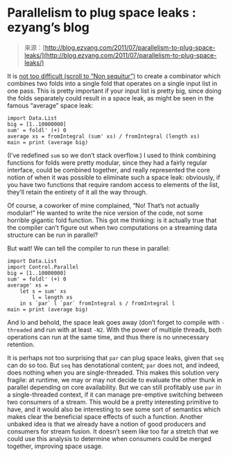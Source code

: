 <!--yml
category: 未分类
date: 2024-07-01 18:17:42
-->

# Parallelism to plug space leaks : ezyang’s blog

> 来源：[http://blog.ezyang.com/2011/07/parallelism-to-plug-space-leaks/](http://blog.ezyang.com/2011/07/parallelism-to-plug-space-leaks/)

It is [not too difficult (scroll to “Non sequitur”)](http://blog.ezyang.com/2010/11/is-multiply-carry-strongly-universal/) to create a combinator which combines two folds into a single fold that operates on a single input list in one pass. This is pretty important if your input list is pretty big, since doing the folds separately could result in a space leak, as might be seen in the famous “average” space leak:

```
import Data.List
big = [1..10000000]
sum' = foldl' (+) 0
average xs = fromIntegral (sum' xs) / fromIntegral (length xs)
main = print (average big)

```

(I’ve redefined `sum` so we don’t stack overflow.) I used to think combining functions for folds were pretty modular, since they had a fairly regular interface, could be combined together, and really represented the core notion of when it was possible to eliminate such a space leak: obviously, if you have two functions that require random access to elements of the list, they’ll retain the entirety of it all the way through.

Of course, a coworker of mine complained, “No! That’s not actually modular!” He wanted to write the nice version of the code, not some horrible gigantic fold function. This got me thinking: is it actually true that the compiler can’t figure out when two computations on a streaming data structure can be run in parallel?

But wait! We can tell the compiler to run these in parallel:

```
import Data.List
import Control.Parallel
big = [1..10000000]
sum' = foldl' (+) 0
average' xs =
    let s = sum' xs
        l = length xs
    in s `par` l `par` fromIntegral s / fromIntegral l
main = print (average big)

```

And lo and behold, the space leak goes away (don’t forget to compile with `-threaded` and run with at least `-N2`. With the power of multiple threads, both operations can run at the same time, and thus there is no unnecessary retention.

It is perhaps not too surprising that `par` can plug space leaks, given that `seq` can do so too. But `seq` has denotational content; `par` does not, and indeed, does nothing when you are single-threaded. This makes this solution very fragile: at runtime, we may or may not decide to evaluate the other thunk in parallel depending on core availability. But we can still profitably use `par` in a single-threaded context, if it can manage pre-emptive switching between two consumers of a stream. This would be a pretty interesting primitive to have, and it would also be interesting to see some sort of semantics which makes clear the beneficial space effects of such a function. Another unbaked idea is that we already have a notion of good producers and consumers for stream fusion. It doesn’t seem like too far a stretch that we could use this analysis to determine when consumers could be merged together, improving space usage.